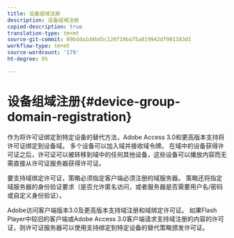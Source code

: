 ```yaml
---
title: 设备组域注册
description: 设备组域注册
copied-description: true
translation-type: tm+mt
source-git-commit: 89bdda1d4bd5c126f19ba75a819942df901183d1
workflow-type: tm+mt
source-wordcount: '179'
ht-degree: 0%

---
```



# 设备组域注册{#device-group-domain-registration}

作为将许可证绑定到特定设备的替代方法，Adobe Access 3.0和更高版本支持将许可证绑定到设备域。 多个设备可以加入域并接收域令牌。 在域中的设备获得许可证之后，许可证可以被转移到域中的任何其他设备，这些设备可以播放内容而无需直接从许可证服务器获得许可证。

要支持域绑定许可证，策略必须指定客户端必须注册的域服务器。 策略还将指定域服务器的身份验证要求（是否允许匿名访问，或者服务器是否需要用户名/密码或自定义身份验证）。

Adobe访问客户端版本3.0及更高版本支持域注册和域绑定许可证。 如果Flash Player中较旧的客户端或Adobe Access 3.0客户端请求支持域注册的内容的许可证，则许可证服务器可以使用支持绑定到特定设备的替代策略颁发许可证。
